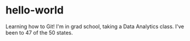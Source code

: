 # hello-world
Learning how to Git!
I'm in grad school, taking a Data Analytics class. 
I've been to 47 of the 50 states. 
